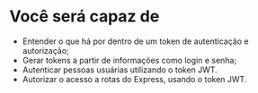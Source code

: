 # Você será capaz de

- Entender o que há por dentro de um token de autenticação e autorização;
- Gerar tokens a partir de informações como login e senha;
- Autenticar pessoas usuárias utilizando o token JWT.
- Autorizar o acesso a rotas do Express, usando o token JWT.
